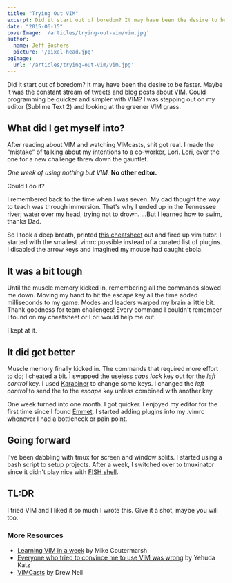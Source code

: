 ```yaml
---
title: "Trying Out VIM"
excerpt: Did it start out of boredom? It may have been the desire to be faster. Maybe it was the constant stream of tweets and blog posts about VIM. Could programming be quicker and simpler with VIM? I was stepping out on my editor (Sublime Text 2) and looking at the greener VIM grass.
date: "2015-06-15"
coverImage: '/articles/trying-out-vim/vim.jpg'
author:
  name: Jeff Boshers
  picture: '/pixel-head.jpg'
ogImage:
  url: '/articles/trying-out-vim/vim.jpg'
---
```


Did it start out of boredom? It may have been the desire to be faster. Maybe it was the constant stream of tweets and blog posts about VIM. Could programming be quicker and simpler with VIM? I was stepping out on my editor (Sublime Text 2) and looking at the greener VIM grass.

## What did I get myself into?

After reading about VIM and watching VIMcasts, shit got real. I made the "mistake" of talking about my intentions to a co-worker, Lori. Lori, ever the one for a new challenge threw down the gauntlet.

_One week of using nothing but VIM._ **No other editor.**

Could I do it?

I remembered back to the time when I was seven. My dad thought the way to teach was through immersion. That's why I ended up in the Tennessee river; water over my head, trying not to drown. …But I learned how to swim, thanks Dad.

So I took a deep breath, printed [this cheatsheet](http://www.viemu.com/vi-vim-cheat-sheet.gif) out and fired up vim tutor. I started with the smallest .vimrc possible instead of a curated list of plugins. I disabled the arrow keys and imagined my mouse had caught ebola.

## It was a bit tough

Until the muscle memory kicked in, remembering all the commands slowed me down. Moving my hand to hit the escape key all the time added milliseconds to my game. Modes and leaders warped my brain a little bit. Thank goodness for team challenges! Every command I couldn't remember I found on my cheatsheet or Lori would help me out.

I kept at it.

## It did get better

Muscle memory finally kicked in. The commands that required more effort to do; I cheated a bit. I swapped the useless _caps lock_ key out for the _left control_ key. I used [Karabiner](https://pqrs.org/osx/karabiner/) to change some keys. I changed the _left control_ to send the to the _escape_ key unless combined with another key.

One week turned into one month. I got quicker. I enjoyed my editor for the first time since I found [Emmet](http://emmet.io/). I started adding plugins into my .vimrc whenever I had a bottleneck or pain point.

## Going forward

I've been dabbling with tmux for screen and window splits. I started using a bash script to setup projects. After a week, I switched over to tmuxinator since it didn't play nice with [FISH shell](http://fishshell.com/).

## TL:DR

I tried VIM and I liked it so much I wrote this. Give it a shot, maybe you will too.

### More Resources

*   [Learning VIM in a week](https://mikecoutermarsh.com/learning-vim-in-a-week/) by Mike Coutermarsh
*   [Everyone who tried to convince me to use VIM was wrong](http://yehudakatz.com/2010/07/29/everyone-who-tried-to-convince-me-to-use-vim-was-wrong/) by Yehuda Katz
*   [VIMCasts](http://vimcasts.org/) by Drew Neil
